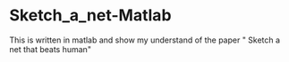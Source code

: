 # Sketch_a_net-Matlab
This is written in matlab and show my understand of the paper " Sketch a net that beats human"
